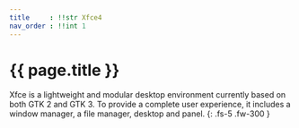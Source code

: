 ```yaml
---
title     : !!str Xfce4
nav_order : !!int 1
---
```


# {{ page.title }}

Xfce is a lightweight and modular desktop environment currently based on both GTK 2 and GTK 3. To provide a complete user experience, it includes a window manager, a file manager, desktop and panel.
{: .fs-5 .fw-300 }
